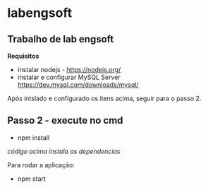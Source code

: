 # labengsoft

## Trabalho de lab engsoft

**Requisitos**
* instalar nodejs - https://nodejs.org/
* instalar e configurar MySQL Server https://dev.mysql.com/downloads/mysql/

Após intslado e configurado os itens acima, seguir para o passo 2.

## Passo 2 - execute no cmd
* npm install 

_código acima instala as dependencias_

Para rodar a aplicação:
* npm start
